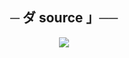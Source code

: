 <h2 align="center">
    ─ ダ source 」──
</h2>

<p align="center">
  <img src="https://telegra.ph/file/b57d3c266380d6d758b9d.jpg">
</p>

